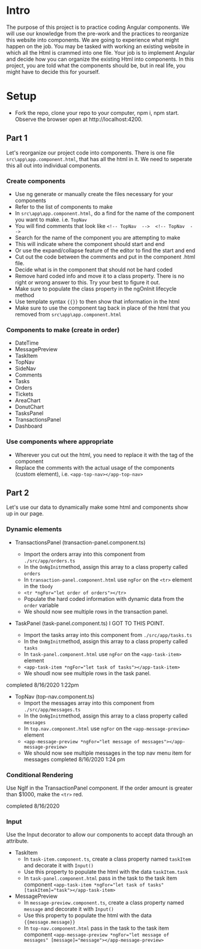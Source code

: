 
# Intro
The purpose of this project is to practice coding Angular components. We will use our knowledge from the pre-work and the practices to reorganize this website into components. We are going to experience what might happen on the job. You may be tasked with working an existing website in which all the Html is crammed into one file. Your job is to implement Angular and decide how you can organize the existing Html into components. In this project, you are told what the components should be, but in real life, you might have to decide this for yourself.

# Setup
* Fork the repo, clone your repo to your computer, npm i, npm start. Observe the browser open at http://localhost:4200.

## Part 1
Let's reorganize our project code into components. There is one file `src\app\app.component.html`, that has all the html in it. We need to seperate this all out into individual components.


### Create components
* Use ng generate or manually create the files necessary for your components
* Refer to the list of components to make
* In `src\app\app.component.html`, do a find for the name of the component you want to make. i.e. `TopNav`
* You will find comments that look like `<!-- TopNav  -->  <!-- TopNav  -->`
* Search for the name of the component you are attempting to make
* This will indicate where the component should start and end
* Or use the expand/collapse feature of the editor to find the start and end
* Cut out the code between the comments and put in the component .html file.
* Decide what is in the component that should not be hard coded
* Remove hard coded info and move it to a class property. There is no right or wrong answer to this. Try your best to figure it out.
* Make sure to populate the class property in the ngOnInit lifecycle method
* Use template syntax `{{}}` to then show that information in the html
* Make sure to use the component tag back in place of the html that you removed from `src\app\app.component.html`


### Components to make (create in order)
* DateTime
* MessagePreview
* TaskItem
* TopNav
* SideNav
* Comments
* Tasks
* Orders
* Tickets
* AreaChart
* DonutChart
* TasksPanel
* TransactionsPanel
* Dashboard

### Use components where appropriate
* Wherever you cut out the html, you need to replace it with the tag of the component
* Replace the comments with the actual usage of the components (custom element), i.e. `<app-top-nav></app-top-nav>`

## Part 2
Let's use our data to dynamically make some html and components show up in our page.

### Dynamic elements
* TransactionsPanel (transaction-panel.component.ts)
  * Import the orders array into this component from `./src/app/orders.ts`
  * In the `OnNgInit`method, assign this array to a class property called `orders` 
  * In `transaction-panel.component.html` use `ngFor` on the `<tr>` element in the `tbody`
  * `<tr *ngFor="let order of orders"></tr>`
  * Populate the hard coded information with dynamic data from the `order` variable
  * We should now see multiple rows in the transaction panel.
* TaskPanel (task-panel.component.ts)
    I GOT TO THIS POINT. 


  * Import the tasks array into this component from `./src/app/tasks.ts`
  * In the `OnNgInit`method, assign this array to a class property called `tasks` 
  * In `task-panel.component.html` use `ngFor` on the `<app-task-item>` element
  * `<app-task-item *ngFor="let task of tasks"></app-task-item>`
  * We shoudl now see multiple rows in the task panel.

completed 8/16/2020 1:22pm

* TopNav (top-nav.component.ts)
  * Import the messages array into this component from `./src/app/messages.ts`
  * In the `OnNgInit`method, assign this array to a class property called `messages` 
  * In `top.nav.component.html` use `ngFor` on the `<app-message-preview>` element
  * `<app-message-preview *ngFor="let message of messages"></app-message-preview>`
  * We should now see multiple messages in the top nav menu item for messages
completed 8/16/2020 1:24 pm

### Conditional Rendering
Use NgIf in the TransactionPanel component. If the order amount is greater than $1000, make the `<tr>` red.

completed 8/16/2020

### Input
Use the Input decorator to allow our components to accept data through an attribute.
* TaskItem
  * In `task-item.component.ts`, create a class property named `taskItem` and decorate it with `Input()`
  * Use this property to populate the html with the data `taskItem.task`
  * In `task-panel.component.html` pass in the task to the task item component `<app-task-item *ngFor="let task of tasks" [taskItem]="task"></app-task-item>`
* MessagePreview
  * In `message-preview.component.ts`, create a class property named `message` and decorate it with `Input()`
  * Use this property to populate the html with the data `{{message.message}}`
  * In `top-nav.component.html` pass in the task to the task item component `<app-message-preview *ngFor="let message of messages" [message]="message"></app-message-preview>`
